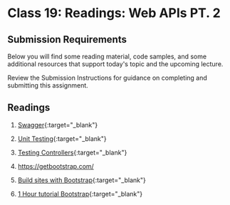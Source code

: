 # Class 19: Readings: Web APIs PT. 2

## Submission Requirements

Below you will find some reading material, code samples, and some additional resources that support today's topic and the upcoming lecture.

Review the Submission Instructions for guidance on completing and submitting this assignment.

## Readings

1. [Swagger](https://docs.microsoft.com/en-us/aspnet/core/tutorials/web-api-help-pages-using-swagger?tabs=visual-studio&view=aspnetcore-2.1){:target="_blank"}

1. [Unit Testing](https://docs.microsoft.com/en-us/aspnet/mvc/overview/older-versions-1/unit-testing/creating-unit-tests-for-asp-net-mvc-applications-cs){:target="_blank"} 
1. [Testing Controllers](https://docs.microsoft.com/en-us/aspnet/core/mvc/controllers/testing?view=aspnetcore-2.1){:target="_blank"} 

1. https://getbootstrap.com/
7. [Build sites with Bootstrap](https://docs.microsoft.com/en-us/aspnet/core/client-side/bootstrap){:target="_blank"} 
1. [1 Hour tutorial Bootstrap](https://scrimba.com/g/gbootstrap4){:target="_blank"}
